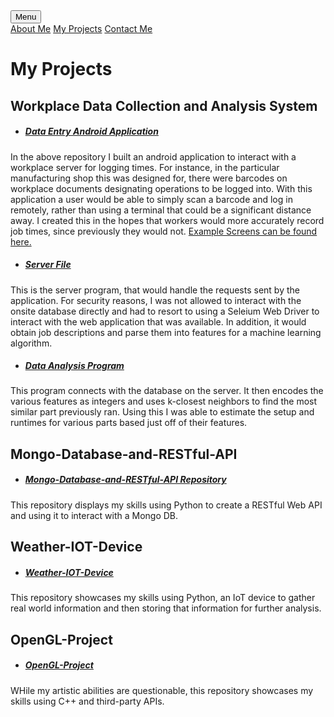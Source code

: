 <head>
    <meta charset="UTF-8">
    <link rel = "stylesheet"
          type = "text/css"
          href = "main.css" /><title>My Projects</title>
</head>

<div class="dropdown">
    <button class="projects">Menu</button>
    <div class="dropdown-content">
        <a href="https://diamondadam.github.io/">About Me</a>
        <a href="https://diamondadam.github.io/myprojects">My Projects</a>
        <a href="https://diamondadam.github.io/contact">Contact Me</a>
    </div>
</div>

# My Projects 
## Workplace Data Collection and Analysis System
* ##### [Data Entry Android Application](https://github.com/diamondadam/CustomTool)
In the above repository I built an android application to interact with a workplace server for logging times. For instance, in the particular manufacturing shop this was designed for, there were barcodes on workplace documents designating operations to be logged into. With this application a user would be able to simply scan a barcode and log in remotely, rather than using a terminal that could be a significant distance away. I created this in the hopes that workers would more accurately record job times, since previously they would not. [Example Screens can be found here.](https://diamondadam.github.io/contact)

* ##### [Server File](https://github.com/diamondadam/DataCollectionServer)
This is the server program, that would handle the requests sent by the application. For security reasons, I was not allowed to interact with the onsite database directly and had to resort to using a Seleium Web Driver to interact with the web application that was available. In addition, it would obtain job descriptions and parse them into features for a machine learning algorithm.

* ##### [Data Analysis Program](https://github.com/diamondadam/DataAnalysis)
This program connects with the database on the server. It then encodes the various features as integers and uses k-closest neighbors to find the most similar part previously ran. Using this I was able to estimate the setup and runtimes for various parts based just off of their features.

## Mongo-Database-and-RESTful-API
* ##### [Mongo-Database-and-RESTful-API Repository](https://github.com/diamondadam/DataAnalysis)
This repository displays my skills using Python to create a RESTful Web API and using it to interact with a Mongo DB.

## Weather-IOT-Device
* ##### [Weather-IOT-Device](https://github.com/diamondadam/DataAnalysis)
This repository showcases my skills using Python, an IoT device to gather real world information and then storing that information for further analysis.

## OpenGL-Project
* ##### [OpenGL-Project](https://github.com/diamondadam/DataAnalysis)
WHile my artistic abilities are questionable, this repository showcases my skills using C++ and third-party APIs.
